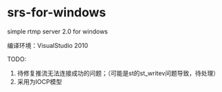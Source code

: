 # srs-for-windows
simple rtmp server 2.0 for windows

编译环境：VisualStudio 2010

TODO: 
1. 待修复推流无法连接成功的问题；（可能是st的st_writev问题导致，待处理）
2. 采用为IOCP模型
